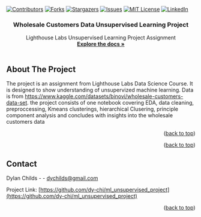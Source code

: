 <!-- Improved compatibility of back to top link: See: https://github.com/othneildrew/Best-README-Template/pull/73 -->
<a name="readme-top"></a>
<!--
*** Thanks for checking out the Best-README-Template. If you have a suggestion
*** that would make this better, please fork the repo and create a pull request
*** or simply open an issue with the tag "enhancement".
*** Don't forget to give the project a star!
*** Thanks again! Now go create something AMAZING! :D
-->



<!-- PROJECT SHIELDS -->
<!--
*** I'm using markdown "reference style" links for readability.
*** Reference links are enclosed in brackets [ ] instead of parentheses ( ).
*** See the bottom of this document for the declaration of the reference variables
*** for contributors-url, forks-url, etc. This is an optional, concise syntax you may use.
*** https://www.markdownguide.org/basic-syntax/#reference-style-links
-->
[![Contributors][contributors-shield]][contributors-url]
[![Forks][forks-shield]][forks-url]
[![Stargazers][stars-shield]][stars-url]
[![Issues][issues-shield]][issues-url]
[![MIT License][license-shield]][license-url]
[![LinkedIn][linkedin-shield]][linkedin-url]





<h3 align="center">Wholesale Customers Data Unsupervised Learning Project</h3>

  <p align="center">
    Lighthouse Labs Unsupervised Learning Project Assignment
    <br />
    <a href="https://github.com/dy-chi/ml_unsupervised_project"><strong>Explore the docs »</strong></a>
    <br />
    <br />

  </p>
</div>






<!-- ABOUT THE PROJECT -->
## About The Project



The project is an assignment from Lighthouse Labs Data Science Course. It is designed to show understanding of unsupervized machine learning. Data is from https://www.kaggle.com/datasets/binovi/wholesale-customers-data-set. the project consists of one notebook covering EDA, data cleaning, preproccessing, Kmeans clusterings, hierarchical Clusering, principle component analysis and concludes with insights into the wholesale customers data  

<p align="right">(<a href="#readme-top">back to top</a>)</p>




<p align="right">(<a href="#readme-top">back to top</a>)</p>






<!-- CONTACT -->
## Contact

Dylan Childs - - dychilds@gmail.com

Project Link: [https://github.com/dy-chi/ml_unsupervised_project](https://github.com/dy-chi/ml_unsupervised_project)

<p align="right">(<a href="#readme-top">back to top</a>)</p>







<!-- MARKDOWN LINKS & IMAGES -->
<!-- https://www.markdownguide.org/basic-syntax/#reference-style-links -->
[contributors-shield]: https://img.shields.io/github/contributors/dy-chi/ml_unsupervised_project.svg?style=for-the-badge
[contributors-url]: https://github.com/dy-chi/ml_unsupervised_project/graphs/contributors
[forks-shield]: https://img.shields.io/github/forks/dy-chi/ml_unsupervised_project.svg?style=for-the-badge
[forks-url]: https://github.com/dy-chi/ml_unsupervised_project/network/members
[stars-shield]: https://img.shields.io/github/stars/dy-chi/ml_unsupervised_project.svg?style=for-the-badge
[stars-url]: https://github.com/dy-chi/ml_unsupervised_project/stargazers
[issues-shield]: https://img.shields.io/github/issues/dy-chi/ml_unsupervised_project.svg?style=for-the-badge
[issues-url]: https://github.com/dy-chi/ml_unsupervised_project/issues
[license-shield]: https://img.shields.io/github/license/dy-chi/ml_unsupervised_project.svg?style=for-the-badge
[license-url]: https://github.com/dy-chi/ml_unsupervised_project/blob/master/LICENSE.txt
[linkedin-shield]: https://img.shields.io/badge/-LinkedIn-black.svg?style=for-the-badge&logo=linkedin&colorB=555
[linkedin-url]: www.linkedin.com/in/dylan-childs-59371621
[product-screenshot]: images/screenshot.png
[Next.js]: https://img.shields.io/badge/next.js-000000?style=for-the-badge&logo=nextdotjs&logoColor=white
[Next-url]: https://nextjs.org/
[React.js]: https://img.shields.io/badge/React-20232A?style=for-the-badge&logo=react&logoColor=61DAFB
[React-url]: https://reactjs.org/
[Vue.js]: https://img.shields.io/badge/Vue.js-35495E?style=for-the-badge&logo=vuedotjs&logoColor=4FC08D
[Vue-url]: https://vuejs.org/
[Angular.io]: https://img.shields.io/badge/Angular-DD0031?style=for-the-badge&logo=angular&logoColor=white
[Angular-url]: https://angular.io/
[Svelte.dev]: https://img.shields.io/badge/Svelte-4A4A55?style=for-the-badge&logo=svelte&logoColor=FF3E00
[Svelte-url]: https://svelte.dev/
[Laravel.com]: https://img.shields.io/badge/Laravel-FF2D20?style=for-the-badge&logo=laravel&logoColor=white
[Laravel-url]: https://laravel.com
[Bootstrap.com]: https://img.shields.io/badge/Bootstrap-563D7C?style=for-the-badge&logo=bootstrap&logoColor=white
[Bootstrap-url]: https://getbootstrap.com
[JQuery.com]: https://img.shields.io/badge/jQuery-0769AD?style=for-the-badge&logo=jquery&logoColor=white
[JQuery-url]: https://jquery.com 
